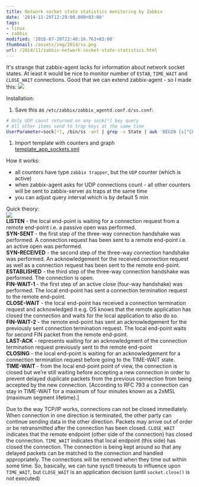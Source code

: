 ```yaml
---
title: Network socket state statistics monitoring by Zabbix
date: '2014-11-29T12:29:00.000+03:00'
tags:
- linux
- zabbix
modified: '2016-07-20T22:48:16.763+03:00'
thumbnail: /assets/img/2014/ss.png
url: /2014/11/zabbix-network-socket-state-statistics.html
---
```

It's strange that zabbix-agent lacks for information about network socket states. At least it would be nice to monitor number of `ESTAB`, `TIME_WAIT` and `CLOSE_WAIT` connections.
Good that we can extend zabbix-agent - so I made this:
![](/assets/img/2014/ss.png)

Installation:
1. Save this as `/etc/zabbix/zabbix_agentd.conf.d/ss.conf`:
```bash
# Only UDP count returned on any sock[*] key query
# All other items send to trap keys at the same time
UserParameter=sock[*], /bin/ss -ant | grep -v State | awk 'BEGIN {s["CLOSE-WAIT"]=0;s["ESTAB"]=0;s["FIN-WAIT-1"]=0;s["FIN-WAIT-2"]=0;s["LAST-ACK"]=0;s["SYN-RECV"]=0;s["SYN-SENT"]=0;s["TIME-WAIT"]=0} {s[$$1]++} END {for (i in s) {print "- sock["i"]", s[i]}}' | /usr/bin/zabbix_sender -c /etc/zabbix/zabbix_agentd.conf -i - >/dev/null; /bin/ss -anu | wc -l
```
1. Import template with counters and graph  
[template_app_sockets.xml](https://github.com/sepich/zabbix/raw/master/templates/template_app_sockets.xml)

How it works:
- all counters have type `zabbix trapper`, but the `UDP` counter (which is active)
- when zabbix-agent asks for UDP connections count - all other counters will be sent to zabbix-server as traps at the same time
- you can adjust query interval which is by default 5 min


Quick theory:  
![](/assets/img/2014/tcp.gif)  
**LISTEN** - the local end-point is waiting for a connection request from a remote end-point i.e. a passive open was performed.  
**SYN-SENT** - the first step of the three-way connection handshake was performed. A connection request has been sent to a remote end-point i.e. an active open was performed.  
**SYN-RECEIVED** - the second step of the three-way connection handshake was performed. An  acknowledgement for the received connection request as well as a  connection request has been sent to the remote end-point.  
**ESTABLISHED** - the third step of the three-way connection handshake was performed. The connection is open.  
**FIN-WAIT-1** - the first step of an active close (four-way handshake) was performed.  The local end-point has sent a connection termination request to the  remote end-point.  
**CLOSE-WAIT** - the local end-point has received a connection termination request and  acknowledged it e.g. OS knows that the remote application has closed the connection and waits for the local application to also do so.  
**FIN-WAIT-2** - the remote end-point has sent an acknowledgement for the previously sent  connection termination request. The local end-point waits for second FIN packet from the remote end-point.  
**LAST-ACK** - represents waiting for an acknowledgment of the connection termination request previously sent to the remote end-point   
**CLOSING** - the local end-point is waiting for an acknowledgement for a connection termination request before going to the TIME-WAIT state.  
**TIME-WAIT** - from the local end-point point of view, the connection is closed but  we’re still waiting before accepting a new connection in order to  prevent delayed duplicate packets from the previous connection from  being accepted by the new connection. [According to RFC 793 a connection can stay in TIME-WAIT for a maximum of four minutes known as a 2xMSL (maximum segment lifetime).]

Due to the way TCP/IP works, connections can not be closed immediately. When connection in one direction is  terminated, the other party can continue sending data in the other  direction. Packets may arrive out of order or be retransmitted after the connection has been closed. `CLOSE_WAIT` indicates that the remote endpoint (other side of the connection) has closed the connection. `TIME_WAIT` indicates that local endpoint (this side) has closed the connection. The connection is being kept around so that any delayed packets can be matched to the connection and handled appropriately. The connections will be removed when they time out within some time.
So, basically, we can tune sysctl timeouts to influence upon `TIME_WAIT`, but `CLOSE_WAIT` is an application decision (until `socket.close()` is not executed)
